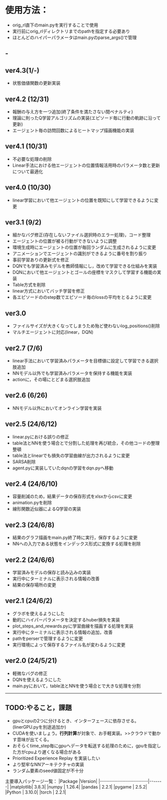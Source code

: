 # 使用方法：
- orig_rl直下のmain.pyを実行することで使用
- 実行前にorig_rlディレクトリまでのpathを指定する必要あり
- ほとんどのハイパーパラメータはmain.pyのparse_args()で管理

##  -

## ver4.3(1/-)
- 状態価値関数の更新実装

## ver4.2 (12/31)
- 報酬の与え方を一つ追加(終了条件を満たさない間ペナルティ)
- 理論に則ったQ学習アルゴリズムの実装(エピソード毎に行動の軌跡に沿って更新)
- エージェント毎の訪問回数によるヒートマップ描画機能の実装

## ver4.1 (10/31)
- 不必要な処理の削除
- Linear手法における他エージェントの位置情報活用時のパラメータ数と更新について最適化

##  ver4.0 (10/30)
- linear学習において他エージェントの位置を既知にして学習できるように変更

##  ver3.1 (9/2)
- 細かなバグ修正(存在しないファイル選択時のエラー処理)，コード整理
- エージェントの位置が被る行動ができないように調整
- 環境生成時にエージェントの位置が毎回ランダムに生成されるように変更
- アニメーションでエージェントの識別ができるように番号を割り振り
- 事前学習ありの更新式を修正
- DQNでも学習済みモデルを教師情報にし，改めて学習できる仕組みを実装
- DQNにおいて他エージェントとゴールの座標をマスクして学習する機能の実装
- Table方式を削除
- linear方式においてバッチ学習を修正
- 各エピソードののstep数でエピソード毎のlossの平均をとるように変更

##  ver3.0
- ファイルサイズが大きくなってしまうため殆ど使わないlog_positions()削除
- マルチエージェントに対応(linear，DQN)

##  ver2.7 (7/6)
- linear手法において学習済みパラメータを目標値に設定して学習できる選択肢追加
- NNモデル以外でも学習済みパラメータを保持する機能を実装
- actionに，その場にとどまる選択肢追加

##  ver2.6 (6/26)
- NNモデル以外においてオンライン学習を実装

##  ver2.5 (24/6/12)
- linear.pyにおける誤りの修正
- table法とNNを使う場合とで分割した処理を再び統合，その他コードの整理整頓
- table法とlinearでも損失の学習曲線が出力されるように変更
- SARSA削除
- agent.pyに実装していたdqnの学習をdqn.pyへ移動

##  ver2.4 (24/6/10)
- 容量削減のため，結果データの保存形式をxlsxからcsvに変更
- animation.pyを削除
- 線形関数近似器によるQ学習の実装

##  ver2.3 (24/6/8)
- 結果のグラフ描画をmain.py終了時に実行，保存するように変更
- NNへの入力である状態をインデックス形式に変換する処理を削除

##  ver2.2 (24/6/6)
- 学習済みモデルの保存と読み込みの実装
- 実行中にターミナルに表示される情報の改善
- 結果の保存場所の変更

##  ver2.1 (24/6/2)
- グラボを使えるようにした
- 動的にハイパーパラメータを決定するhuber損失を実装
- plot_steps_and_rewards.pyに学習曲線を描画する処理を実装
- 実行中にターミナルに表示される情報の追加，改善
- pathをperserで管理するように変更
- 実行環境によって保存するファイル名が変わるように変更

##  ver2.0 (24/5/21)
- 軽微なバグの修正
- DQNを使えるようにした
- main.pyにおいて，table法とNNを使う場合とで大きな処理を分割

---

## TODO:やること，課題

- gpuとcpuの2つに分けるとき、インターフェースに依存させる。(linerGPU.pyを別途追加か)
- CUDAを使いましょう。**行列計算**が対象で、お手軽実装。>>クラウドで動かす意味が出てくる。
- おそらくtime_step毎にgpuへデータを転送する処理のために，gpuを指定した方がcpuより遅くなる場合がある
- Prioritized Experience Replay を実装したい
- より堅牢なNNアーキテクチャの実装
- ランダム要素のseed値固定が不十分



主要導入パッケージ一覧：
|Package                 |Version|
|------------------------|-------|
|matplotlib|                3.8.3|
|numpy     |                1.26.4|
|pandas    |                2.2.1|
|pygame    |                2.5.2|
|Python    |                3.10.0|
|torch     |                2.2.1|